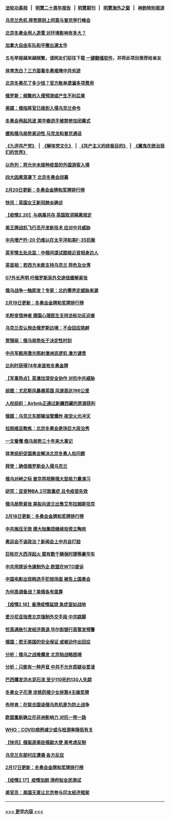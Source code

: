 #### [法轮功真相](https://github.com/gfw-breaker/truth/blob/master/README.md?t=0) &nbsp;&nbsp;|&nbsp;&nbsp; [明慧二十周年报告](https://github.com/gfw-breaker/mh-reports/blob/master/README.md?t=0) &nbsp;&nbsp;|&nbsp;&nbsp;[明慧期刊](https://github.com/gfw-breaker/mh-qikan) &nbsp;&nbsp;|&nbsp;&nbsp; [明慧海外之窗](https://github.com/gfw-breaker/mh-news/blob/master/README.md?t=0) &nbsp;&nbsp;|&nbsp;&nbsp; [神韵特别报道](https://github.com/gfw-breaker/mh-news/blob/master/shenyun.md?t=0)
#### [乌克兰危机 拜登原则上同意与普京举行峰会](../pages/nsc418/n13593147.md?t=02211750) 
#### [北京冬奥全用人造雪 对环境影响有多大？](../pages/nsc418/n13592993.md?t=02211750) 
#### [加拿大自由车队和平撤出渥太华](../pages/nsc418/n13592756.md?t=02211750) 
#### 五毛举报越来越频繁，请网友们前往下载 [一键翻墙软件](https://github.com/gfw-breaker/ssr-accounts)，并将此项目推荐给亲友
#### [体育洗白？三方面看冬奥难掩中共劣迹](../pages/nsc418/n13592151.md?t=02211750) 
#### [北京冬奥花了多少钱？官方账单遗漏多项费用](../pages/nsc418/n13592382.md?t=02211750) 
#### [俄罗斯：频繁的入侵预测或产生不利后果](../pages/nsc418/n13592260.md?t=02211750) 
#### [美媒：俄指挥官已接到入侵乌克兰命令](../pages/nsc418/n13592122.md?t=02211750) 
#### [冬奥会再起风波 美华裔选手被禁参加闭幕式](../pages/nsc418/n13592206.md?t=02211750) 
#### [缓和俄乌局势紧迫性 马克龙和普京通话](../pages/nsc418/n13592046.md?t=02211750) 
#### [《九评共产党》](https://github.com/begood0513/9ping.md/blob/master/README.md) &nbsp;|&nbsp; [《解体党文化》](../../../../jtdwh.md/blob/master/README.md)  &nbsp;|&nbsp; [《共产主义的终极目的》](../../../../gczydzjmd.md/blob/master/README.md) &nbsp;|&nbsp; [《魔鬼在统治我们的世界》](../../../../mgztzwmdsj.md/blob/master/README.md) 
#### [以色列：将允许未接种疫苗的外国游客入境](../pages/nsc418/n13592001.md?t=02211750) 
#### [四大因素笼罩下 北京冬奥会闭幕](../pages/nsc418/n13591934.md?t=02211750) 
#### [2月20日更新：冬奥会金牌和奖牌排行榜](../pages/nsc418/n13591588.md?t=02211750) 
#### [快讯：英国女王新冠肺炎确诊](../pages/nsc418/n13591680.md?t=02211750) 
#### [【疫情2.20】与病毒共存 英国取消隔离规定](../pages/nsc418/n13591345.md?t=02211750) 
#### [美王牌战机飞行员开发新技术 应对中共威胁](../pages/nsc418/n13590363.md?t=02211750) 
#### [中共增产歼-20 仍难以在太平洋和美F-35抗衡](../pages/nsc418/n13580045.md?t=02211750) 
#### [英军情五处总监：中俄间谍试图接近首相身边人](../pages/nsc418/n13590168.md?t=02211750) 
#### [英首相：若西方未能支持乌克兰 将危及台湾](../pages/nsc418/n13590249.md?t=02211750) 
#### [G7外长声明 吁俄罗斯采外交途径缓解紧张](../pages/nsc418/n13590174.md?t=02211750) 
#### [俄乌战争一触即发？专家：北约需界定威胁来源](../pages/nsc418/n13589824.md?t=02211750) 
#### [2月19日更新：冬奥会金牌和奖牌排行榜](../pages/nsc418/n13589467.md?t=02211750) 
#### [毛粉变信神者 德国心理医生支持法轮功反迫害](../pages/nsc418/n13589324.md?t=02211750) 
#### [乌克兰否认炮击俄罗斯边境：不会回应挑衅](../pages/nsc418/n13590010.md?t=02211750) 
#### [贺锦丽：俄乌局势处于决定性时刻](../pages/nsc418/n13589882.md?t=02211750) 
#### [中共军舰用激光照射澳洲巡逻机 澳方谴责](../pages/nsc418/n13589593.md?t=02211750) 
#### [比利时获得74年来首枚冬奥金牌](../pages/nsc418/n13589770.md?t=02211750) 
#### [【军事热点】英澳加深安全协作 对抗中共威胁](../pages/nsc418/n13589152.md?t=02211750) 
#### [组图：尤尼斯风暴袭英国 风速高达196公里](../pages/nsc418/n13588992.md?t=02211750) 
#### [人权组织：Airbnb正通过新疆西藏的房源获利](../pages/nsc418/n13588582.md?t=02211750) 
#### [俄媒：乌克兰东部输油管爆炸 夜空火光冲天](../pages/nsc418/n13588489.md?t=02211750) 
#### [拉脱维亚教练：北京冬奥会是场巨大政治秀](../pages/nsc418/n13588250.md?t=02211750) 
#### [一文看懂 俄乌局势三十年来大事记](../pages/nsc418/n13585006.md?t=02211750) 
#### [体育组织促国奥会解决北京冬奥人权问题](../pages/nsc418/n13588127.md?t=02211750) 
#### [拜登：确信俄罗斯会入侵乌克兰](../pages/nsc418/n13588112.md?t=02211750) 
#### [俄乌对峙之际 普京将视察俄大型核力量演习](../pages/nsc418/n13588027.md?t=02211750) 
#### [研究：亚变种BA.2可致重症 且令疫苗失效](../pages/nsc418/n13587727.md?t=02211750) 
#### [俄乌局势紧张 美拟向波兰出售艾布拉姆斯坦克](../pages/nsc418/n13587942.md?t=02211750) 
#### [2月18日更新：冬奥会金牌和奖牌排行榜](../pages/nsc418/n13587247.md?t=02211750) 
#### [中共施压无效 德大陆集团继续投资立陶宛](../pages/nsc418/n13587776.md?t=02211750) 
#### [奥运会不谈政治？新闻会上中共自打脸](../pages/nsc418/n13587758.md?t=02211750) 
#### [巨轮在大西洋起火 载有数千辆保时捷等豪华车](../pages/nsc418/n13587602.md?t=02211750) 
#### [中共用禁诉令遏制外企 欧盟在WTO提诉](../pages/nsc418/n13587601.md?t=02211750) 
#### [中国电影出现韩选手犯规场面 被告上国奥会](../pages/nsc418/n13587199.md?t=02211750) 
#### [为何高调备战？美俄各有盘算](../pages/nsc418/n13587229.md?t=02211750) 
#### [【疫情2.18】香港疫情延烧 急症室如战地](../pages/nsc418/n13586880.md?t=02211750) 
#### [爱沙尼亚指责北京强制外交手段 中共跳脚](../pages/nsc418/n13586654.md?t=02211750) 
#### [忧高通胀引发经济衰退 华尔街银行高管发预警](../pages/nsc418/n13586211.md?t=02211750) 
#### [俄国：若无美国的安全保证 或被迫作出回应](../pages/nsc418/n13585429.md?t=02211750) 
#### [分析：俄乌之战难爆发 北京陷战略困境](../pages/nsc418/n13584724.md?t=02211750) 
#### [分析：只能有一种声音 中共不允许质疑谷爱凌](../pages/nsc418/n13585354.md?t=02211750) 
#### [巴西爆发洪水泥石流 至少110死约130人失踪](../pages/nsc418/n13585127.md?t=02211750) 
#### [冬奥女子花滑 涉禁药俄少女排第4无缘奖牌](../pages/nsc418/n13585213.md?t=02211750) 
#### [布林肯：在联合国谈俄乌危机是为防止战争](../pages/nsc418/n13584974.md?t=02211750) 
#### [欧盟重新确立在非洲影响力 对抗一带一路](../pages/nsc418/n13584975.md?t=02211750) 
#### [WHO：COVID病例减少或与检测率降低有关](../pages/nsc418/n13584907.md?t=02211750) 
#### [【快讯】俄驱逐美驻俄副大使 美考虑反制](../pages/nsc418/n13584874.md?t=02211750) 
#### [乌克兰东部村庄遭袭 各方反应](../pages/nsc418/n13584407.md?t=02211750) 
#### [2月17日更新：冬奥会金牌和奖牌排行榜](../pages/nsc418/n13584301.md?t=02211750) 
#### [【疫情2.17】疫情加剧 港府拟全民测试](../pages/nsc418/n13583896.md?t=02211750) 
#### [美官员：美国无意让北京参与印太经济框架](../pages/nsc418/n13583646.md?t=02211750) 

----
#### [ >>> 更早内容 <<< ](../indexes/nsc418-earlier.md)
